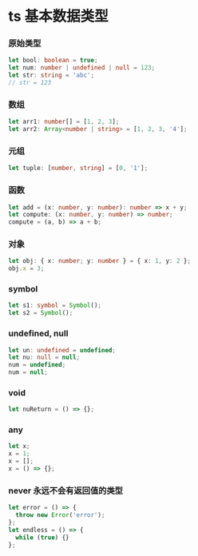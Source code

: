 # ts 基本数据类型

### 原始类型

```ts
let bool: boolean = true;
let num: number | undefined | null = 123;
let str: string = 'abc';
// str = 123
```

### 数组

```ts
let arr1: number[] = [1, 2, 3];
let arr2: Array<number | string> = [1, 2, 3, '4'];
```

### 元组

```ts
let tuple: [number, string] = [0, '1'];
```

### 函数

```ts
let add = (x: number, y: number): number => x + y;
let compute: (x: number, y: number) => number;
compute = (a, b) => a + b;
```

### 对象

```ts
let obj: { x: number; y: number } = { x: 1, y: 2 };
obj.x = 3;
```

### symbol

```ts
let s1: symbol = Symbol();
let s2 = Symbol();
```

### undefined, null

```ts
let un: undefined = undefined;
let nu: null = null;
num = undefined;
num = null;
```

### void

```ts
let nuReturn = () => {};
```

### any

```ts
let x;
x = 1;
x = [];
x = () => {};
```

### never 永远不会有返回值的类型

```ts
let error = () => {
  throw new Error('error');
};
let endless = () => {
  while (true) {}
};
```

